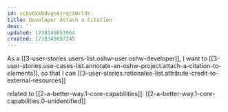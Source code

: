 ```yaml
---
id: scbv6kkbdvqn4jrqc40rldc
title: Developer Attach a Citation
desc: ''
updated: 1738349853964
created: 1738349687245
---
```


As a [[3-user-stories.users-list.oshw-user.oshw-developer]],
I want to [[3-user-stories.use-cases-list.annotate-an-oshw-project.attach-a-citation-to-elements]],
so that I can [[3-user-stories.rationales-list.attribute-credit-to-external-resources]]

related to [[2-a-better-way.1-core-capabilities]]: [[2-a-better-way.1-core-capabilities.0-unidentified]]
